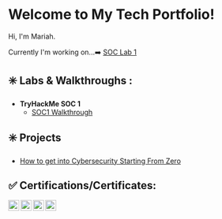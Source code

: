 <h1>Welcome to My Tech Portfolio!</h1>
<p>Hi, I'm Mariah.</p>
<p>Currently I'm working on...➡️ <a href="https://example.com" target="_blank">SOC Lab 1</a></p>


<h2>✳️ Labs & Walkthroughs :</h2>

- <b> TryHackMe SOC 1</b>
  - [SOC1 Walkthrough](https://github.com/MariahCyberSec/THM-SOC/tree/main)

<h2> ✳️ Projects</h2>

- [How to get into Cybersecurity Starting From Zero](https://www.youtube.com/watch?v=a83ASGn_V_s)


<h2> ✅ Certifications/Certificates:</h2>

[<img align="left" alt="JoshMadakor | YouTube" width="22px" src="https://cdn.jsdelivr.net/npm/simple-icons@v3/icons/youtube.svg" />][youtube]
[<img align="left" alt="JoshMadakor | Twitter" width="22px" src="https://cdn.jsdelivr.net/npm/simple-icons@v3/icons/twitter.svg" />][twitter]
[<img align="left" alt="JoshMadakor | LinkedIn" width="22px" src="https://cdn.jsdelivr.net/npm/simple-icons@v3/icons/linkedin.svg" />][linkedin]
[<img align="left" alt="JoshMadakor | Instagram" width="22px" src="https://cdn.jsdelivr.net/npm/simple-icons@v3/icons/instagram.svg" />][instagram]

[twitter]: https://twitter.com/joshmadakor
[youtube]: https://www.youtube.com/c/joshmadakor
[instagram]: https://www.instagram.com/joshmadakor/
[linkedin]: https://linkedin.com/in/joshmadakor

<!--
**joshmadakor1/joshmadakor1** is a ✨ _special_ ✨ repository because its `README.md` (this file) appears on your GitHub profile.

Here are some ideas to get you started:

- 🔭 I’m currently working on ...
- 🌱 I’m currently learning ...
- 👯 I’m looking to collaborate on ...
- 🤔 I’m looking for help with ...
- 💬 Ask me about ...
- 📫 How to reach me: ...
- 😄 Pronouns: ...
- ⚡ Fun fact: ...
-->
